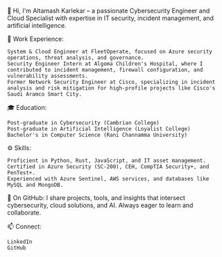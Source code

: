 👋 Hi, I'm Altamash Karlekar – a passionate Cybersecurity Engineer and Cloud Specialist with expertise in IT security, incident management, and artificial intelligence.

💼 Work Experience:

    System & Cloud Engineer at FleetOperate, focused on Azure security operations, threat analysis, and governance.
    Security Engineer Intern at Algoma Children's Hospital, where I contributed to incident management, firewall configuration, and vulnerability assessments.
    Former Network Security Engineer at Cisco, specializing in incident analysis and risk mitigation for high-profile projects like Cisco's Saudi Aramco Smart City.

🎓 Education:

    Post-graduate in Cybersecurity (Cambrian College)
    Post-graduate in Artificial Intelligence (Loyalist College)
    Bachelor's in Computer Science (Rani Channamma University)

⚙️ Skills:

    Proficient in Python, Rust, JavaScript, and IT asset management.
    Certified in Azure Security (SC-200), CEH, CompTIA Security+, and PenTest+.
    Experienced with Azure Sentinel, AWS services, and databases like MySQL and MongoDB.

🌟 On GitHub:
I share projects, tools, and insights that intersect cybersecurity, cloud solutions, and AI. Always eager to learn and collaborate.

📫 Connect:

    LinkedIn
    GitHub
